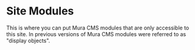 # Site Modules

This is where you can put Mura CMS modules that are only accessible to this site. In previous versions of Mura CMS modules were referred to as "display objects".
